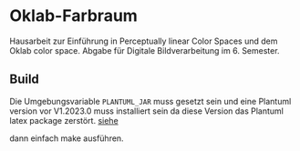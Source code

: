 # Oklab-Farbraum
Hausarbeit zur Einführung in Perceptually linear Color Spaces und dem Oklab color space. Abgabe für Digitale Bildverarbeitung im 6. Semester. 

## Build

Die Umgebungsvariable `PLANTUML_JAR` muss gesetzt sein und eine Plantuml version vor V1.2023.0 muss installiert sein da diese Version das Plantuml latex package zerstört.
[siehe](https://github.com/koppor/plantuml/issues/28)

dann einfach make ausführen.
